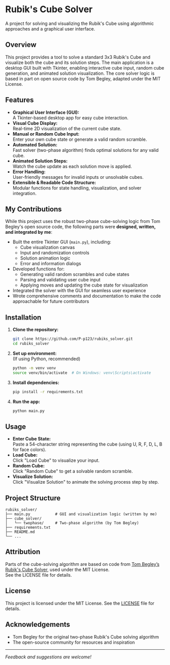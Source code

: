 # Rubik's Cube Solver

A project for solving and visualizing the Rubik's Cube using algorithmic approaches and a graphical user interface.

## Overview

This project provides a tool to solve a standard 3x3 Rubik's Cube and visualize both the cube and its solution steps. The main application is a desktop GUI built with Tkinter, enabling interactive cube input, random cube generation, and animated solution visualization. The core solver logic is based in part on open source code by Tom Begley, adapted under the MIT License.

## Features

- **Graphical User Interface (GUI):**  
  A Tkinter-based desktop app for easy cube interaction.
- **Visual Cube Display:**  
  Real-time 2D visualization of the current cube state.
- **Manual or Random Cube Input:**  
  Enter your own cube state or generate a valid random scramble.
- **Automated Solution:**  
  Fast solver (two-phase algorithm) finds optimal solutions for any valid cube.
- **Animated Solution Steps:**  
  Watch the cube update as each solution move is applied.
- **Error Handling:**  
  User-friendly messages for invalid inputs or unsolvable cubes.
- **Extensible & Readable Code Structure:**  
  Modular functions for state handling, visualization, and solver integration.

## My Contributions

While this project uses the robust two-phase cube-solving logic from Tom Begley's open source code, the following parts were **designed, written, and integrated by me**:

- Built the entire Tkinter GUI (`main.py`), including:
  - Cube visualization canvas
  - Input and randomization controls
  - Solution animation logic
  - Error and information dialogs
- Developed functions for:
  - Generating valid random scrambles and cube states
  - Parsing and validating user cube input
  - Applying moves and updating the cube state for visualization
- Integrated the solver with the GUI for seamless user experience
- Wrote comprehensive comments and documentation to make the code approachable for future contributors

## Installation

1. **Clone the repository:**
   ```bash
   git clone https://github.com/P-p123/rubiks_solver.git
   cd rubiks_solver
   ```

2. **Set up environment:**  
   (If using Python, recommended)
   ```bash
   python -m venv venv
   source venv/bin/activate  # On Windows: venv\Scripts\activate
   ```

3. **Install dependencies:**  
   ```bash
   pip install -r requirements.txt
   ```

4. **Run the app:**
   ```bash
   python main.py
   ```

## Usage

- **Enter Cube State:**  
  Paste a 54-character string representing the cube (using U, R, F, D, L, B for face colors).
- **Load Cube:**  
  Click "Load Cube" to visualize your input.
- **Random Cube:**  
  Click "Random Cube" to get a solvable random scramble.
- **Visualize Solution:**  
  Click "Visualize Solution" to animate the solving process step by step.

## Project Structure

```
rubiks_solver/
├── main.py           # GUI and visualization logic (written by me)
├── cube_solver/
│   └── twophase/     # Two-phase algorithm (by Tom Begley)
├── requirements.txt
├── README.md
└── ...
```

## Attribution

Parts of the cube-solving algorithm are based on code from [Tom Begley’s Rubik's Cube Solver](https://github.com/tom-begeley/rubiks-cube-solver), used under the MIT License.  
See the LICENSE file for details.

## License

This project is licensed under the MIT License. See the [LICENSE](LICENSE) file for details.

## Acknowledgements

- Tom Begley for the original two-phase Rubik's Cube solving algorithm
- The open-source community for resources and inspiration

---

_Feedback and suggestions are welcome!_